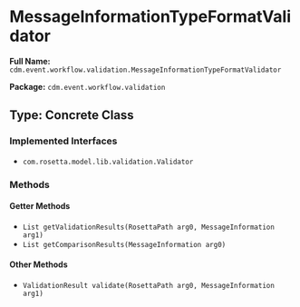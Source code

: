 # MessageInformationTypeFormatValidator

**Full Name:** `cdm.event.workflow.validation.MessageInformationTypeFormatValidator`

**Package:** `cdm.event.workflow.validation`

## Type: Concrete Class

### Implemented Interfaces

- `com.rosetta.model.lib.validation.Validator`

### Methods

#### Getter Methods

- `List getValidationResults(RosettaPath arg0, MessageInformation arg1)`
- `List getComparisonResults(MessageInformation arg0)`

#### Other Methods

- `ValidationResult validate(RosettaPath arg0, MessageInformation arg1)`


